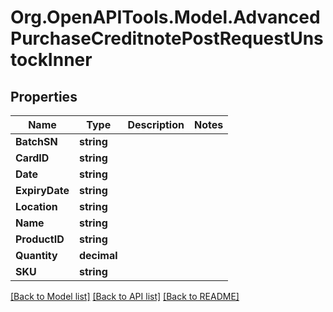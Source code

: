 # Org.OpenAPITools.Model.AdvancedPurchaseCreditnotePostRequestUnstockInner

## Properties

Name | Type | Description | Notes
------------ | ------------- | ------------- | -------------
**BatchSN** | **string** |  | 
**CardID** | **string** |  | 
**Date** | **string** |  | 
**ExpiryDate** | **string** |  | 
**Location** | **string** |  | 
**Name** | **string** |  | 
**ProductID** | **string** |  | 
**Quantity** | **decimal** |  | 
**SKU** | **string** |  | 

[[Back to Model list]](../README.md#documentation-for-models) [[Back to API list]](../README.md#documentation-for-api-endpoints) [[Back to README]](../README.md)

